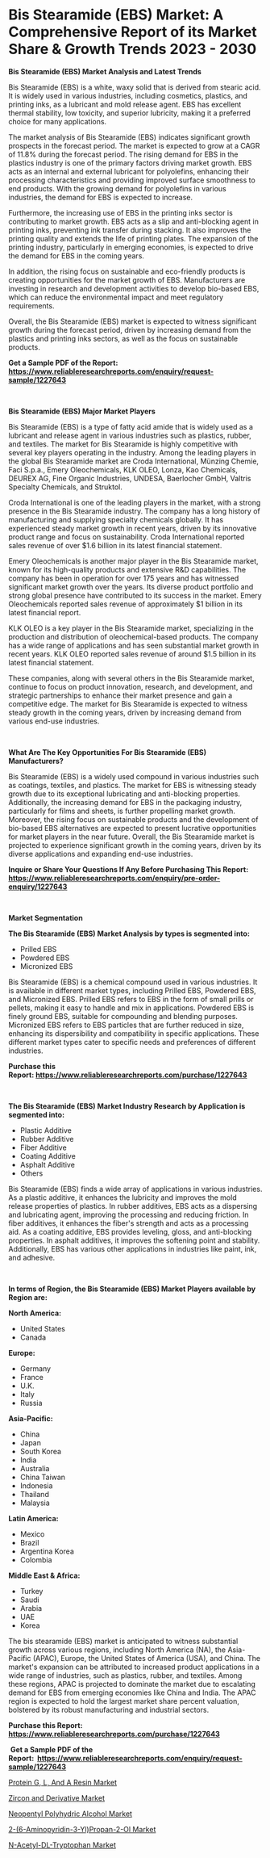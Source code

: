 <p><h1>Bis Stearamide (EBS) Market: A Comprehensive Report of its Market Share & Growth Trends 2023 - 2030</h1></p><p><strong>Bis Stearamide (EBS) Market Analysis and Latest Trends</strong></p>
<p><p>Bis Stearamide (EBS) is a white, waxy solid that is derived from stearic acid. It is widely used in various industries, including cosmetics, plastics, and printing inks, as a lubricant and mold release agent. EBS has excellent thermal stability, low toxicity, and superior lubricity, making it a preferred choice for many applications.</p><p>The market analysis of Bis Stearamide (EBS) indicates significant growth prospects in the forecast period. The market is expected to grow at a CAGR of 11.8% during the forecast period. The rising demand for EBS in the plastics industry is one of the primary factors driving market growth. EBS acts as an internal and external lubricant for polyolefins, enhancing their processing characteristics and providing improved surface smoothness to end products. With the growing demand for polyolefins in various industries, the demand for EBS is expected to increase.</p><p>Furthermore, the increasing use of EBS in the printing inks sector is contributing to market growth. EBS acts as a slip and anti-blocking agent in printing inks, preventing ink transfer during stacking. It also improves the printing quality and extends the life of printing plates. The expansion of the printing industry, particularly in emerging economies, is expected to drive the demand for EBS in the coming years.</p><p>In addition, the rising focus on sustainable and eco-friendly products is creating opportunities for the market growth of EBS. Manufacturers are investing in research and development activities to develop bio-based EBS, which can reduce the environmental impact and meet regulatory requirements.</p><p>Overall, the Bis Stearamide (EBS) market is expected to witness significant growth during the forecast period, driven by increasing demand from the plastics and printing inks sectors, as well as the focus on sustainable products.</p></p>
<p><strong>Get a Sample PDF of the Report:&nbsp; <a href="https://www.reliableresearchreports.com/enquiry/request-sample/1227643">https://www.reliableresearchreports.com/enquiry/request-sample/1227643</a></strong></p>
<p>&nbsp;</p>
<p><strong>Bis Stearamide (EBS) Major Market Players</strong></p>
<p><p>Bis Stearamide (EBS) is a type of fatty acid amide that is widely used as a lubricant and release agent in various industries such as plastics, rubber, and textiles. The market for Bis Stearamide is highly competitive with several key players operating in the industry. Among the leading players in the global Bis Stearamide market are Croda International, Münzing Chemie, Faci S.p.a., Emery Oleochemicals, KLK OLEO, Lonza, Kao Chemicals, DEUREX AG, Fine Organic Industries, UNDESA, Baerlocher GmbH, Valtris Specialty Chemicals, and Struktol.</p><p>Croda International is one of the leading players in the market, with a strong presence in the Bis Stearamide industry. The company has a long history of manufacturing and supplying specialty chemicals globally. It has experienced steady market growth in recent years, driven by its innovative product range and focus on sustainability. Croda International reported sales revenue of over $1.6 billion in its latest financial statement.</p><p>Emery Oleochemicals is another major player in the Bis Stearamide market, known for its high-quality products and extensive R&D capabilities. The company has been in operation for over 175 years and has witnessed significant market growth over the years. Its diverse product portfolio and strong global presence have contributed to its success in the market. Emery Oleochemicals reported sales revenue of approximately $1 billion in its latest financial report.</p><p>KLK OLEO is a key player in the Bis Stearamide market, specializing in the production and distribution of oleochemical-based products. The company has a wide range of applications and has seen substantial market growth in recent years. KLK OLEO reported sales revenue of around $1.5 billion in its latest financial statement.</p><p>These companies, along with several others in the Bis Stearamide market, continue to focus on product innovation, research, and development, and strategic partnerships to enhance their market presence and gain a competitive edge. The market for Bis Stearamide is expected to witness steady growth in the coming years, driven by increasing demand from various end-use industries.</p></p>
<p>&nbsp;</p>
<p><strong>What Are The Key Opportunities For Bis Stearamide (EBS) Manufacturers?</strong></p>
<p><p>Bis Stearamide (EBS) is a widely used compound in various industries such as coatings, textiles, and plastics. The market for EBS is witnessing steady growth due to its exceptional lubricating and anti-blocking properties. Additionally, the increasing demand for EBS in the packaging industry, particularly for films and sheets, is further propelling market growth. Moreover, the rising focus on sustainable products and the development of bio-based EBS alternatives are expected to present lucrative opportunities for market players in the near future. Overall, the Bis Stearamide market is projected to experience significant growth in the coming years, driven by its diverse applications and expanding end-use industries.</p></p>
<p><strong>Inquire or Share Your Questions If Any Before Purchasing This Report: <a href="https://www.reliableresearchreports.com/enquiry/pre-order-enquiry/1227643">https://www.reliableresearchreports.com/enquiry/pre-order-enquiry/1227643</a></strong></p>
<p>&nbsp;</p>
<p><strong>Market Segmentation</strong></p>
<p><strong>The Bis Stearamide (EBS) Market Analysis by types is segmented into:</strong></p>
<p><ul><li>Prilled EBS</li><li>Powdered EBS</li><li>Micronized EBS</li></ul></p>
<p><p>Bis Stearamide (EBS) is a chemical compound used in various industries. It is available in different market types, including Prilled EBS, Powdered EBS, and Micronized EBS. Prilled EBS refers to EBS in the form of small prills or pellets, making it easy to handle and mix in applications. Powdered EBS is finely ground EBS, suitable for compounding and blending purposes. Micronized EBS refers to EBS particles that are further reduced in size, enhancing its dispersibility and compatibility in specific applications. These different market types cater to specific needs and preferences of different industries.</p></p>
<p><strong>Purchase this Report:&nbsp;<a href="https://www.reliableresearchreports.com/purchase/1227643">https://www.reliableresearchreports.com/purchase/1227643</a></strong></p>
<p>&nbsp;</p>
<p><strong>The Bis Stearamide (EBS) Market Industry Research by Application is segmented into:</strong></p>
<p><ul><li>Plastic Additive</li><li>Rubber Additive</li><li>Fiber Additive</li><li>Coating Additive</li><li>Asphalt Additive</li><li>Others</li></ul></p>
<p><p>Bis Stearamide (EBS) finds a wide array of applications in various industries. As a plastic additive, it enhances the lubricity and improves the mold release properties of plastics. In rubber additives, EBS acts as a dispersing and lubricating agent, improving the processing and reducing friction. In fiber additives, it enhances the fiber's strength and acts as a processing aid. As a coating additive, EBS provides leveling, gloss, and anti-blocking properties. In asphalt additives, it improves the softening point and stability. Additionally, EBS has various other applications in industries like paint, ink, and adhesive.</p></p>
<p>&nbsp;</p>
<p><strong>In terms of Region, the Bis Stearamide (EBS) Market Players available by Region are:</strong></p>
<p>
    <p> <strong> North America: </strong>
        <ul>
            <li>United States</li>
            <li>Canada</li>
        </ul>
        </p> 
    <p> <strong> Europe: </strong>
        <ul>
            <li>Germany</li>
            <li>France</li>
            <li>U.K.</li>
            <li>Italy</li>
            <li>Russia</li>
        </ul>
        </p> 
    <p> <strong> Asia-Pacific: </strong>
        <ul>
            <li>China</li>
            <li>Japan</li>
            <li>South Korea</li>
            <li>India</li>
            <li>Australia</li>
            <li>China Taiwan</li>
            <li>Indonesia</li>
            <li>Thailand</li>
            <li>Malaysia</li>
        </ul>
        </p> 
    <p> <strong> Latin America: </strong>
        <ul>
            <li>Mexico</li>
            <li>Brazil</li>
            <li>Argentina Korea</li>
            <li>Colombia</li>
        </ul>
        </p> 
    <p> <strong> Middle East & Africa: </strong>
        <ul>
            <li>Turkey</li>
            <li>Saudi</li>
            <li>Arabia</li>
            <li>UAE</li>
            <li>Korea</li>
        </ul>
    </p>
    </p>
<p><p>The bis stearamide (EBS) market is anticipated to witness substantial growth across various regions, including North America (NA), the Asia-Pacific (APAC), Europe, the United States of America (USA), and China. The market's expansion can be attributed to increased product applications in a wide range of industries, such as plastics, rubber, and textiles. Among these regions, APAC is projected to dominate the market due to escalating demand for EBS from emerging economies like China and India. The APAC region is expected to hold the largest market share percent valuation, bolstered by its robust manufacturing and industrial sectors.</p></p>
<p><strong>Purchase this Report: <a href="https://www.reliableresearchreports.com/purchase/1227643">https://www.reliableresearchreports.com/purchase/1227643</a></strong></p>
<p>&nbsp;<strong>Get a Sample PDF of the Report:&nbsp;&nbsp;<a href="https://www.reliableresearchreports.com/enquiry/request-sample/1227643">https://www.reliableresearchreports.com/enquiry/request-sample/1227643</a></strong></p>
<p><strong></strong></p>
<p><p><a href="https://github.com/rahu1505/Market-Research-Report-List-1/blob/main/protein-g-l-and-a-resin-market.md">Protein G, L, And A Resin Market</a></p><p><a href="https://github.com/aashishrp/Market-Research-Report-List-1/blob/main/zircon-and-derivative-market.md">Zircon and Derivative Market</a></p><p><a href="https://github.com/rahu1502/Market-Research-Report-List-1/blob/main/neopentyl-polyhydric-alcohol-market.md">Neopentyl Polyhydric Alcohol Market</a></p><p><a href="https://github.com/aashishrp02/Market-Research-Report-List-1/blob/main/2-6-aminopyridin-3-ylpropan-2-ol-market.md">2-(6-Aminopyridin-3-Yl)Propan-2-Ol Market</a></p><p><a href="https://github.com/rahu1506/Market-Research-Report-List-1/blob/main/n-acetyl-dl-tryptophan-market.md">N-Acetyl-DL-Tryptophan Market</a></p></p>